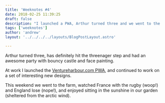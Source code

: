 ```yaml
---
title: 'Weeknotes #4'
date: 2018-02-25 11:39:25
draft: false
description: "I launched a PWA, Arthur turned three and we went to the farm."
tags: ['weeknotes']
author: 'andrew'
layout: '../../../../layouts/BlogPostLayout.astro'

---
```

Arthur turned three, has definitely hit the threenager step and had an awesome party with bouncy castle and face painting.

At work I launched the [Ventureharbour.com PWA](https://www.ventureharbour.com), ﻿and continued to work on a set of interesting new designs.

This weekend we went to the farm, watched France with the rugby (woop!) and England lose (nope!), and enjoyed sitting in the sunshine in our garden (sheltered from the arctic wind).
